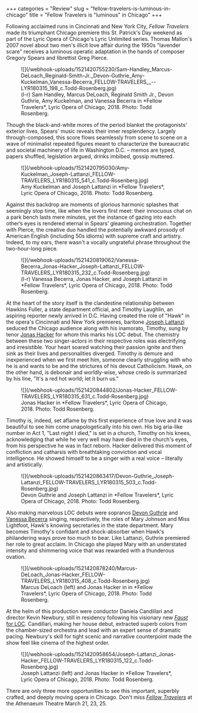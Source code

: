 +++
categories = "Review"
slug = "fellow-travelers-is-luminous-in-chicago"
title = "Fellow Travelers is &quot;luminous&quot; in Chicago"
+++

Following acclaimed runs in Cincinnati and New York City, *Fellow Travelers* made its triumphant Chicago premiere this St. Patrick's Day weekend as part of the Lyric Opera of Chicago's Lyric Unlimited series. Thomas Mallon's 2007 novel about two men's illicit love affair during the 1950s "lavender scare" receives a luminous operatic adaptation in the hands of composer Gregory Spears and librettist Greg Pierce.

<figure data-type="image">
![](/webhook-uploads/1521420755230/Sam-Handley_Marcus-DeLoach_Reginald-Smith-Jr._Devon-Guthrie_Amy-Kuckelman_Vanessa-Becerra_FELLOW-TRAVELERS__--LYR180315_198_c.Todd-Rosenberg.jpg)
<figcaption>(l-r) Sam Handley, Marcus DeLoach, Reginald Smith Jr., Devon Guthrie, Amy Kuckelman, and Vanessa Becerra in *Fellow Travelers*, Lyric Opera of Chicago, 2018. Photo: Todd Rosenberg.</figcaption>
</figure>
 
Though the black-and-white mores of the period blanket the protagonists' exterior lives, Spears' music reveals their inner resplendency. Largely through-composed, this score flows seamlessly from scene to scene on a wave of minimalist repeated figures meant to characterize the bureaucratic and societal machinery of life in Washington D.C. – memos are typed, papers shuffled, legislation argued, drinks imbibed, gossip muttered. 

<figure data-type="image">
![](/webhook-uploads/1521420795030/Amy-Kuckelman_Joseph-Lattanzi_FELLOW-TRAVELERS_LYR180315_541_c.Todd-Rosenberg.jpg)
<figcaption>Amy Kuckelman and Joseph Lattanzi in *Fellow Travelers*, Lyric Opera of Chicago, 2018. Photo: Todd Rosenberg.</figcaption>
</figure>

Against this backdrop are moments of glorious harmonic splashes that seemingly stop time, like when the lovers first meet: their innocuous chat on a park bench lasts mere minutes, yet the instance of gazing into each other’s eyes is rendered eternal in Spears’ gleaming orchestration. Together with Pierce, the creative duo handled the potentially awkward prosody of American English (including 50s idioms) with supreme craft and artistry. Indeed, to my ears, there wasn't a vocally ungrateful phrase throughout the two-hour-long piece.

<figure data-type="image">
![](/webhook-uploads/1521420819062/Vanessa-Becerra_Jonas-Hacker_Joseph-Lattanzi_FELLOW-TRAVELERS_LYR180315_232_c.Todd-Rosenberg.jpg)
<figcaption>(l-r) Vanessa Becerra, Jonas Hacker, and Joseph Lattanzi in *Fellow Travelers*, Lyric Opera of Chicago, 2018. Photo: Todd Rosenberg.</figcaption>
</figure>
 
At the heart of the story itself is the clandestine relationship between Hawkins Fuller, a state department official, and Timothy Laughlin, an aspiring reporter newly arrived in D.C. Having created the role of "Hawk" in the opera's Cincinnati and New York premieres, baritone [Joseph Lattanzi](/scene/people/joseph-lattanzi/) seduced the Chicago audience along with his inamorato, Timothy, sung by tenor [Jonas Hacker](/scene/people/jonas-hacker/) for whom this marks his LOC debut. The chemistry between these two singer-actors in their respective roles was electrifying and irresistible. Your heart soared watching their passion ignite and then sink as their lives and personalities diverged. Timothy is demure and inexperienced when we first meet him, someone clearly struggling with who he is and wants to be and the strictures of his devout Catholicism. Hawk, on the other hand, is debonair and worldly-wise, whose credo is summarized by his line, "It's a red hot world; let it burn us."

<figure data-type="image">
![](/webhook-uploads/1521420844802/Jonas-Hacker_FELLOW-TRAVELERS_LYR180315_631_c.Todd-Rosenberg.jpg)
<figcaption>Jonas Hacker in *Fellow Travelers*, Lyric Opera of Chicago, 2018. Photo: Todd Rosenberg.</figcaption>
</figure>
 
Timothy is, indeed, set aflame by this first experience of true love and it was beautiful to see him come unapologetically into his own. His big aria-like number in Act 1, "Last night I died," is set in a church, Timothy on his knees, acknowledging that while he very well may have died in the church's eyes, from his perspective he was in fact reborn. Hacker delivered this moment of confliction and catharsis with breathtaking conviction and vocal intelligence. He showed himself to be a singer with a real voice – literally and artistically.

<figure data-type="image">
![](/webhook-uploads/1521420863417/Devon-Guthrie_Joseph-Lattanzi_FELLOW-TRAVELERS_LYR180315_503_c.Todd-Rosenberg.jpg)
<figcaption>Devon Guthrie and Joseph Lattanzi in *Fellow Travelers*, Lyric Opera of Chicago, 2018. Photo: Todd Rosenberg.</figcaption>
</figure>
 
Also making marvelous LOC debuts were sopranos [Devon Guthrie](/scene/people/devon-guthrie/) and [Vanessa Becerra](/scene/people/vanessa-becerra/) singing, respectively, the roles of Mary Johnson and Miss Lightfoot, Hawk's knowing secretaries in the state department. Mary becomes Timothy's confidant and shock-absorber when Hawk's philandering ways prove too much to bear. Like Lattanzi, Guthrie premiered her role to great acclaim. In Chicago she played Mary with an understated intensity and shimmering voice that was rewarded with a thunderous ovation.

<figure data-type="image">
![](/webhook-uploads/1521420878240/Marcus-DeLoach_Jonas-Hacker_FELLOW-TRAVELERS_LYR180315_408_c.Todd-Rosenberg.jpg)
<figcaption>Marcus DeLoach (left) and Jonas Hacker in in *Fellow Travelers*, Lyric Opera of Chicago, 2018. Photo: Todd Rosenberg.</figcaption>
</figure>
 
At the helm of this production were conductor Daniela Candillari and director Kevin Newbury, still in residency following his visionary new [*Faust* for LOC](/a-kind-of-twisted-egotistical-apotheosis-faust-in-chicago/). Candillari, making her house debut, extracted superb colors from the chamber-sized orchestra and lead with an expert sense of dramatic pacing. Newbury's skill for tight scenic and narrative counterpoint made the show feel like cinema of the highest order.

<figure data-type="image">
![](/webhook-uploads/1521420958654/Joseph-Lattanzi_Jonas-Hacker_FELLOW-TRAVELERS_LYR180315_122_c.Todd-Rosenberg.jpg)
<figcaption>Joseph Lattanzi (left) and Jonas Hacker in *Fellow Travelers*, Lyric Opera of Chicago, 2018. Photo: Todd Rosenberg.</figcaption>
</figure>
 
There are only three more opportunities to see this important, superbly crafted, and deeply moving opera in Chicago. Don't miss [*Fellow Travelers*](/a-kind-of-twisted-egotistical-apotheosis-faust-in-chicago/) at the Athenaeum Theatre March 21, 23, 25.
